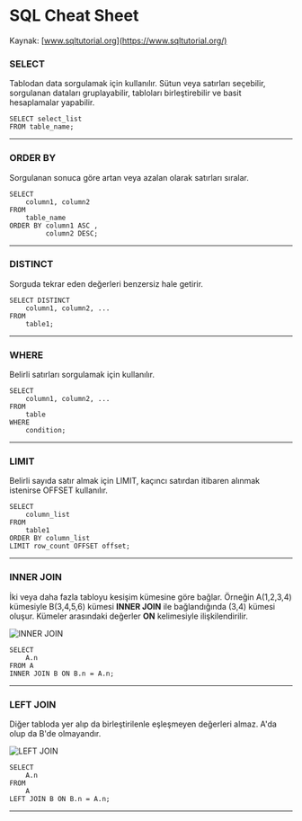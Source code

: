 # SQL Cheat Sheet

Kaynak: [www.sqltutorial.org](https://www.sqltutorial.org/)

### SELECT

Tablodan data sorgulamak için kullanılır. Sütun veya satırları seçebilir, sorgulanan dataları gruplayabilir, tabloları birleştirebilir ve basit hesaplamalar yapabilir.

```
SELECT select_list
FROM table_name;
```
---
### ORDER BY

Sorgulanan sonuca göre artan veya azalan olarak satırları sıralar.

```
SELECT 
    column1, column2
FROM
    table_name
ORDER BY column1 ASC , 
         column2 DESC;
```
---
### DISTINCT

Sorguda tekrar eden değerleri benzersiz hale getirir.

```
SELECT DISTINCT
    column1, column2, ...
FROM
    table1;
```
---
### WHERE

Belirli satırları sorgulamak için kullanılır.

```
SELECT 
    column1, column2, ...
FROM
    table
WHERE
    condition;
```
---
### LIMIT

Belirli sayıda satır almak için LIMIT, kaçıncı satırdan itibaren alınmak istenirse OFFSET kullanılır.

```
SELECT 
    column_list
FROM
    table1
ORDER BY column_list
LIMIT row_count OFFSET offset;
```
---
### INNER JOIN

İki veya daha fazla tabloyu kesişim kümesine göre bağlar. Örneğin A(1,2,3,4) kümesiyle B(3,4,5,6) kümesi **INNER JOIN** ile bağlandığında (3,4) kümesi oluşur. Kümeler arasındaki değerler **ON** kelimesiyle ilişkilendirilir.

![INNER JOIN](https://cdn.sqltutorial.org/wp-content/uploads/2016/03/SQL-INNER-JOIN.png)

```
SELECT
    A.n
FROM A
INNER JOIN B ON B.n = A.n;
```
---
### LEFT JOIN

Diğer tabloda yer alıp da birleştirilenle eşleşmeyen değerleri almaz. A'da olup da B'de olmayandır.

![LEFT JOIN](https://cdn.sqltutorial.org/wp-content/uploads/2016/03/SQL-LEFT-JOIN.png)

```
SELECT
    A.n
FROM
    A
LEFT JOIN B ON B.n = A.n;
```
---